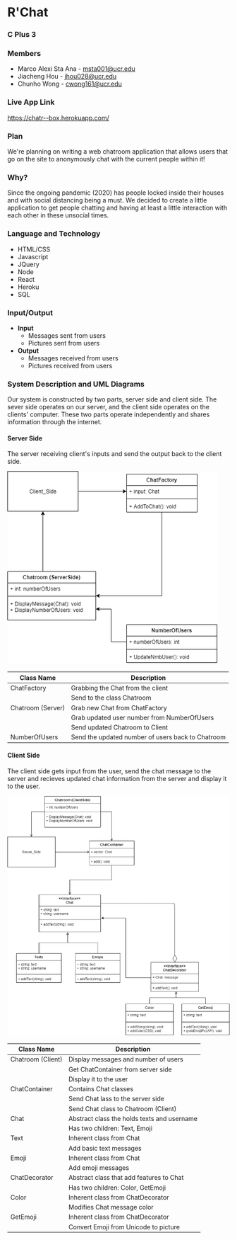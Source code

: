 # **R'Chat**

### **C Plus 3**

### Members

* Marco Alexi Sta Ana - msta001@ucr.edu
* Jiacheng Hou - jhou028@ucr.edu
* Chunho Wong - cwong161@ucr.edu

### Live App Link
https://chatr--box.herokuapp.com/

### Plan

We're planning on writing a web chatroom application that allows users that go on the site to anonymously chat with the current people within it!

### Why?

Since the ongoing pandemic (2020) has people locked inside their houses and with social distancing being a must. We decided to create a little application to get people chatting and having at least a little interaction with each other in these unsocial times.

### Language and Technology

* HTML/CSS
* Javascript
* JQuery
* Node
* React
* Heroku
* SQL

### Input/Output

* **Input**
  * Messages sent from users
  * Pictures sent from users
* **Output**
  * Messages received from users
  * Pictures received from users

### System Description and UML Diagrams

Our system is constructed by two parts, server side and client side. The sever side operates on our server, and the client side operates on the clients' computer. These two parts operate independently and shares information through the internet.

#### Server Side

The server receiving client's inputs and send the output back to the client side.

![Server Side UML Diagram](/diagrams/Server_Diagram.png)

| Class Name | Description  |
|---|---|
| ChatFactory | Grabbing the Chat from the client |
|  | Send to the class Chatroom |
| Chatroom (Server) | Grab new Chat from ChatFactory |
|  | Grab updated user number from NumberOfUsers |
|  | Send updated Chatroom to Client |
| NumberOfUsers | Send the updated number of users back to Chatroom |

#### Client Side

The client side gets input from the user, send the chat message to the server and recieves updated chat information from the server and display it to the user.

![Client Side UML Diagram](/diagrams/Client_Diagram.png)

| Class Name | Description  |
|---|---|
| Chatroom (Client) | Display messages and number of users |
|          | Get ChatContainer from server side |
|  | Display it to the user |
| ChatContainer | Contains Chat classes |
|  | Send Chat lass to the server side |
|  | Send Chat class to Chatroom (Client) |
| Chat | Abstract class the holds texts and username |
|  | Has two children: Text, Emoji |
| Text | Inherent class from Chat |
|  | Add basic text messages |
| Emoji | Inherent class from Chat |
|  | Add emoji messages |
| ChatDecorator | Abstract class that add features to Chat |
|  | Has two children: Color, GetEmoji|
| Color | Inherent class from ChatDecorator |
|  | Modifies Chat message color |
| GetEmoji | Inherent class from ChatDecorator |
|  | Convert Emoji from Unicode to picture |
